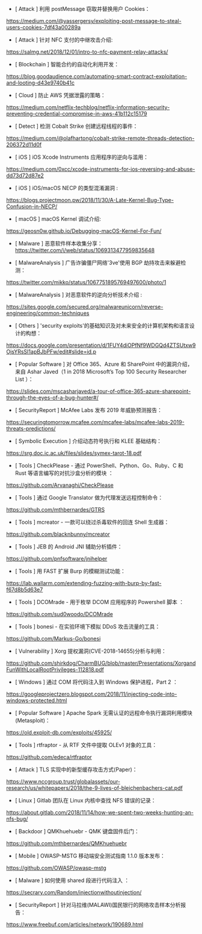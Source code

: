 * [ Attack ]  利用 postMessage 窃取并替换用户 Cookies：

https://medium.com/@yassergersy/exploiting-post-message-to-steal-users-cookies-7df43a00289a



* [ Attack ]  针对 NFC 支付的中继攻击介绍: 

https://salmg.net/2018/12/01/intro-to-nfc-payment-relay-attacks/



* [ Blockchain ]  智能合约的自动化利用开发：

https://blog.goodaudience.com/automating-smart-contract-exploitation-and-looting-d43e9740b41c



* [ Cloud ]  防止 AWS 凭据泄露的策略： 

https://medium.com/netflix-techblog/netflix-information-security-preventing-credential-compromise-in-aws-41b112c15179



* [ Detect ]  检测 Cobalt Strike 创建远程线程的事件：

https://medium.com/@olafhartong/cobalt-strike-remote-threads-detection-206372d11d0f



* [ iOS ]  iOS Xcode Instruments 应用程序的逆向与滥用：

https://medium.com/0xcc/xcode-instruments-for-ios-reversing-and-abuse-dd73d72d87e2



* [ iOS ]  iOS/macOS NECP 的类型混淆漏洞 :

https://blogs.projectmoon.pw/2018/11/30/A-Late-Kernel-Bug-Type-Confusion-in-NECP/



* [ macOS ]   macOS Kernel 调试介绍: 

https://geosn0w.github.io/Debugging-macOS-Kernel-For-Fun/



* [ Malware ]  恶意软件样本收集分享：https://twitter.com/i/web/status/1069313477959835648



* [ MalwareAnalysis ]  广告诈骗僵尸网络'3ve'使用 BGP 劫持攻击来躲避检测：

https://twitter.com/mikko/status/1067751895769497600/photo/1





* [ MalwareAnalysis ]  对恶意软件的逆向分析技术介绍 :

https://sites.google.com/secured.org/malwareunicorn/reverse-engineering/common-techniques



* [ Others ]  'security exploits'的基础知识及对未来安全的计算机架构和语言设计的构想：

https://docs.google.com/presentation/d/1FUY4diOPfNf9WDGQd4ZTSUtxw9OjsYRsSI1apBJbPFw/edit#slide=id.p



* [ Popular Software ]  对 Office 365、Azure 和 SharePoint 中的漏洞介绍，来自 Ashar Javed（1 in  2018 Microsoft’s Top 100 Security Researcher List ）：

https://slides.com/mscasharjaved/a-tour-of-office-365-azure-sharepoint-through-the-eyes-of-a-bug-hunter#/



* [ SecurityReport ]  McAfee Labs 发布 2019 年威胁预测报告：

https://securingtomorrow.mcafee.com/mcafee-labs/mcafee-labs-2019-threats-predictions/



* [ Symbolic Execution ]  介绍动态符号执行和 KLEE 基础结构：

https://srg.doc.ic.ac.uk/files/slides/symex-tarot-18.pdf



* [ Tools ]  CheckPlease - 通过 PowerShell、Python、Go、Ruby、C 和 Rust 等语言编写的对抗沙盒分析的模块 ：

https://github.com/Arvanaghi/CheckPlease



* [ Tools ]  通过 Google Translator 做为代理发送远程控制命令：

https://github.com/mthbernardes/GTRS



* [ Tools ]  mcreator - 一款可以绕过杀毒软件的回连 Shell 生成器：

https://github.com/blacknbunny/mcreator



* [ Tools ]  JEB 的 Android JNI 辅助分析插件：

https://github.com/pnfsoftware/jnihelper



* [ Tools ]  用 FAST 扩展 Burp 的模糊测试功能：

https://lab.wallarm.com/extending-fuzzing-with-burp-by-fast-f67d8b5d63e7



* [ Tools ]  DCOMrade -  用于枚举 DCOM 应用程序的 Powershell 脚本 ：

https://github.com/sud0woodo/DCOMrade



* [ Tools ]  bonesi - 在实验环境下模拟 DDoS 攻击流量的工具：

https://github.com/Markus-Go/bonesi



* [ Vulnerability ]  Xorg 提权漏洞(CVE-2018-14655)分析与利用：

https://github.com/shirkdog/CharmBUG/blob/master/Presentations/XorgandFunWithLocalRootPrivileges-112818.pdf



* [ Windows ]  通过 COM 将代码注入到 Windows 保护进程，Part 2 ：

https://googleprojectzero.blogspot.com/2018/11/injecting-code-into-windows-protected.html



* [ Popular Software ]  Apache Spark 无需认证的远程命令执行漏洞利用模块(Metasploit)： 

https://old.exploit-db.com/exploits/45925/





* [ Tools ]  rtfraptor - 从 RTF 文件中提取 OLEv1 对象的工具：

 https://github.com/edeca/rtfraptor



* [ Attack ]  TLS 实现中的新型缓存攻击方式(Paper)： 

https://www.nccgroup.trust/globalassets/our-research/us/whitepapers/2018/the-9-lives-of-bleichenbachers-cat.pdf



* [ Linux ]  Gitlab 团队在 Linux 内核中查找 NFS 错误的记录：

 https://about.gitlab.com/2018/11/14/how-we-spent-two-weeks-hunting-an-nfs-bug/



* [ Backdoor ]  QMKhuehuebr - QMK 键盘固件后门： 

https://github.com/mthbernardes/QMKhuehuebr



* [ Mobile ]  OWASP-MSTG 移动端安全测试指南 1.1.0 版本发布： 

https://github.com/OWASP/owasp-mstg



* [ Malware ]  如何使用 shared 段进行代码注入 ：

 https://secrary.com/Random/injectionwithoutinjection/



* [ SecurityReport ]  针对马拉维(MALAWI)国民银行的网络攻击样本分析报告： 

https://www.freebuf.com/articles/network/190689.html
